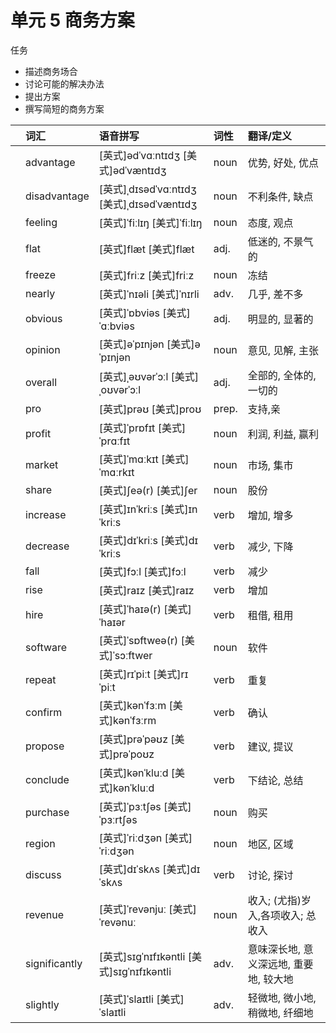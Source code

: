 # **单元** **5** 商务方案

任务

- 描述商务场合
- 讨论可能的解决办法
- 提出方案
- 撰写简短的商务方案

|      | 词汇          | 语音拼写                                   | 词性  | 翻译/定义                              |
| :--- | :------------ | :----------------------------------------- | :---- | :------------------------------------- |
|      | advantage     | [英式]ədˈvɑːntɪdʒ [美式]ədˈvæntɪdʒ         | noun  | 优势, 好处, 优点                       |
|      | disadvantage  | [英式]ˌdɪsədˈvɑːntɪdʒ [美式]ˌdɪsədˈvæntɪdʒ | noun  | 不利条件, 缺点                         |
|      | feeling       | [英式]ˈfiːlɪŋ [美式]ˈfiːlɪŋ                | noun  | 态度, 观点                             |
|      | flat          | [英式]flæt [美式]flæt                      | adj.  | 低迷的, 不景气的                       |
|      | freeze        | [英式]friːz [美式]friːz                    | noun  | 冻结                                   |
|      | nearly        | [英式]ˈnɪəli [美式]ˈnɪrli                  | adv.  | 几乎, 差不多                           |
|      | obvious       | [英式]ˈɒbviəs [美式]ˈɑːbviəs               | adj.  | 明显的, 显著的                         |
|      | opinion       | [英式]əˈpɪnjən [美式]əˈpɪnjən              | noun  | 意见, 见解, 主张                       |
|      | overall       | [英式]ˌəʊvərˈɔːl [美式]ˌoʊvərˈɔːl          | adj.  | 全部的, 全体的, 一切的                 |
|      | pro           | [英式]prəʊ [美式]proʊ                      | prep. | 支持,亲                                |
|      | profit        | [英式]ˈprɒfɪt [美式]ˈprɑːfɪt               | noun  | 利润, 利益, 赢利                       |
|      | market        | [英式]ˈmɑːkɪt [美式]ˈmɑːrkɪt               | noun  | 市场, 集市                             |
|      | share         | [英式]ʃeə(r) [美式]ʃer                     | noun  | 股份                                   |
|      | increase      | [英式]ɪnˈkriːs [美式]ɪnˈkriːs              | verb  | 增加, 增多                             |
|      | decrease      | [英式]dɪˈkriːs [美式]dɪˈkriːs              | verb  | 减少, 下降                             |
|      | fall          | [英式]fɔːl [美式]fɔːl                      | verb  | 减少                                   |
|      | rise          | [英式]raɪz [美式]raɪz                      | verb  | 增加                                   |
|      | hire          | [英式]ˈhaɪə(r) [美式]ˈhaɪər                | verb  | 租借, 租用                             |
|      | software      | [英式]ˈsɒftweə(r) [美式]ˈsɔːftwer          | noun  | 软件                                   |
|      | repeat        | [英式]rɪˈpiːt [美式]rɪˈpiːt                | verb  | 重复                                   |
|      | confirm       | [英式]kənˈfɜːm [美式]kənˈfɜːrm             | verb  | 确认                                   |
|      | propose       | [英式]prəˈpəʊz [美式]prəˈpoʊz              | verb  | 建议, 提议                             |
|      | conclude      | [英式]kənˈkluːd [美式]kənˈkluːd            | verb  | 下结论, 总结                           |
|      | purchase      | [英式]ˈpɜːtʃəs [美式]ˈpɜːrtʃəs             | noun  | 购买                                   |
|      | region        | [英式]ˈriːdʒən [美式]ˈriːdʒən              | noun  | 地区, 区域                             |
|      | discuss       | [英式]dɪˈskʌs [美式]dɪˈskʌs                | verb  | 讨论, 探讨                             |
|      | revenue       | [英式]ˈrevənjuː [美式]ˈrevənuː             | noun  | 收入; (尤指)岁入,各项收入; 总收入      |
|      | significantly | [英式]sɪɡˈnɪfɪkəntli [美式]sɪɡˈnɪfɪkəntli  | adv.  | 意味深长地, 意义深远地, 重要地, 较大地 |
|      | slightly      | [英式]ˈslaɪtli [美式]ˈslaɪtli              | adv.  | 轻微地, 微小地, 稍微地, 纤细地         |